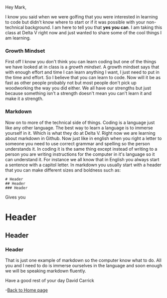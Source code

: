 Hey Mark,

I know you said when we were golfing that you were interested in learning to code but didn't know where to start or if it was possible with your non-technical background. I am here to tell you that **yes you can**. I am taking this class at Delta V right now and just wanted to share some of the cool things I am learning. 

### Growth Mindset

First off I know you don't think you can learn coding but one of the things we have looked at  in class is a *growth mindset*. A growth mindset says that with enough effort and time I can learn anything I want, I just need to put in the time and effort. So I believe that you can learn to code. Now will it be as fast as other people probably not but most people don't pick up woodworking the way you did either. We all have our strengths but just because something isn't a strength doesn't mean you can't learn it and make it a strength. 

### Markdown 

Now on to more of the technical side of things. Coding is a language just like any other language. The best way to learn a language is to immerse yourself in it. Which is what they do at Delta V. Right now we are learning about markdown in Github. Now just like in english when you right a letter to someone you need to use correct grammar and spelling so the person understands it. In coding it is the same thing except instead of writing to a person you are writing instructions for the computer in it's language so it can understand it. For instance we all know that in English you always start a sentence with a capitol letter. In markdown you usually start with a header that you can make different sizes and boldness such as:

```
# Header
## Header
### Header
```

Gives you 
# Header
## Header
### Header

That is just one example of markdown so the computer know what to do. All you and I need to do is immerse ourselves in the language and soon enough we will be speaking markdown fluently. 

Have a good rest of your day 
David Carrick

-[Back to Home page](/README.md)

